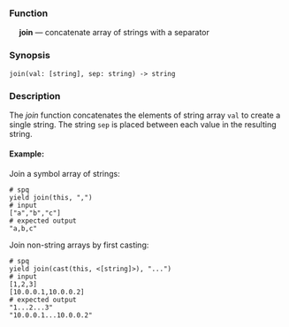 ### Function

&emsp; **join** &mdash; concatenate array of strings with a separator

### Synopsis

```
join(val: [string], sep: string) -> string
```

### Description

The _join_ function concatenates the elements of string array `val` to create a single
string. The string `sep` is placed between each value in the resulting string.

#### Example:

Join a symbol array of strings:
```mdtest-spq
# spq
yield join(this, ",")
# input
["a","b","c"]
# expected output
"a,b,c"
```

Join non-string arrays by first casting:
```mdtest-spq
# spq
yield join(cast(this, <[string]>), "...")
# input
[1,2,3]
[10.0.0.1,10.0.0.2]
# expected output
"1...2...3"
"10.0.0.1...10.0.0.2"
```
